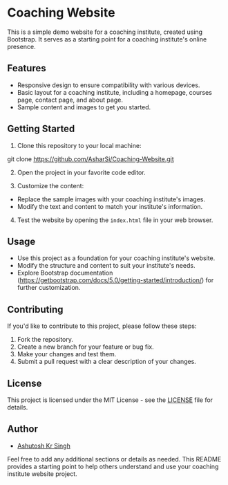 # Coaching Website

This is a simple demo website for a coaching institute, created using Bootstrap. It serves as a starting point for a coaching institute's online presence.

## Features

- Responsive design to ensure compatibility with various devices.
- Basic layout for a coaching institute, including a homepage, courses page, contact page, and about page.
- Sample content and images to get you started.

## Getting Started

1. Clone this repository to your local machine:

  git clone https://github.com/AsharSi/Coaching-Website.git

2. Open the project in your favorite code editor.

3. Customize the content:
- Replace the sample images with your coaching institute's images.
- Modify the text and content to match your institute's information.

4. Test the website by opening the `index.html` file in your web browser.

## Usage

- Use this project as a foundation for your coaching institute's website.
- Modify the structure and content to suit your institute's needs.
- Explore Bootstrap documentation (https://getbootstrap.com/docs/5.0/getting-started/introduction/) for further customization.

## Contributing

If you'd like to contribute to this project, please follow these steps:

1. Fork the repository.
2. Create a new branch for your feature or bug fix.
3. Make your changes and test them.
4. Submit a pull request with a clear description of your changes.

## License

This project is licensed under the MIT License - see the [LICENSE](LICENSE) file for details.

## Author

- [Ashutosh Kr Singh](https://github.com/AsharSi)

Feel free to add any additional sections or details as needed. This README provides a starting point to help others understand and use your coaching institute website project.
